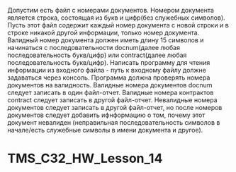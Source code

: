Допустим есть файл с номерами документов.
Номером документа является строка, состоящая из букв и цифр(без служебных символов).
Пусть этот файл содержит каждый номер документа с новой строки и в строке никакой другой информации, только номер документа.
Валидный номер документа должен иметь длину 15 символов и начинаться с последовательности docnum(далее любая последовательность букв/цифр) или сontract(далее любая последовательность букв/цифр).
Написать программу для чтения информации из входного файла - путь к входному файлу должне задаваться через консоль.
Программа должна проверять номера документов на валидность.
Валидные номера документов docnum следует записать в один файл-отчет.
Валидные номера контрактов сontract следует записать в другой файл-отчет.
Невалидные номера документов следует записать в другой файл-отчет, но после номеров документов следует добавить ифнформацию о том, почему этот документ невалиден (неправильная последовательность символов в начале/есть служебные символы в имени документа и другое).
# TMS_C32_HW_Lesson_14
